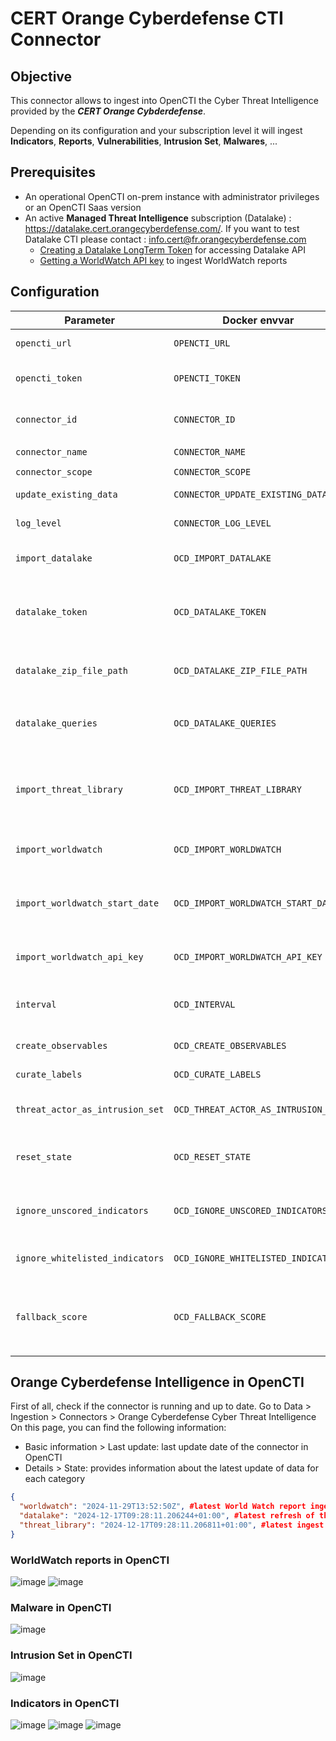 # CERT Orange Cyberdefense CTI Connector

## Objective

This connector allows to ingest into OpenCTI the Cyber Threat Intelligence provided by the ***CERT Orange Cybderdefense***.

Depending on its configuration and your subscription level it will ingest **Indicators**, **Reports**, **Vulnerabilities**, **Intrusion Set**, **Malwares**, ...

## Prerequisites
- An operational OpenCTI on-prem instance with administrator privileges or an OpenCTI Saas version
- An active **Managed Threat Intelligence** subscription (Datalake) : https://datalake.cert.orangecyberdefense.com/. If you want to test Datalake CTI please contact : info.cert@fr.orangecyberdefense.com 
  - [Creating a Datalake LongTerm Token](https://datalake.cert.orangecyberdefense.com/gui/my-account) for accessing Datalake API
  - [Getting a WorldWatch API key](https://api-ww.cert.orangecyberdefense.com/api/docs) to ingest WorldWatch reports

## Configuration

| Parameter                       | Docker envvar                       | Mandatory | Description                                                                                                                                                                                                                                                     |
|---------------------------------|-------------------------------------|-----------|-----------------------------------------------------------------------------------------------------------------------------------------------------------------------------------------------------------------------------------------------------------------|
| `opencti_url`                   | `OPENCTI_URL`                       | Yes       | The URL of the OpenCTI platform.                                                                                                                                                                                                                                |
| `opencti_token`                 | `OPENCTI_TOKEN`                     | Yes       | The default admin token configured in the OpenCTI platform parameters file.                                                                                                                                                                                     |
| `connector_id`                  | `CONNECTOR_ID`                      | Yes       | A valid arbitrary `UUIDv4` that must be unique for this connector.                                                                                                                                                                                              |
| `connector_name`                | `CONNECTOR_NAME`                    | Yes       | `Orange Cyberdefense Cyber Threat Intelligence`                                                                                                                                                                                                                 |
| `connector_scope`               | `CONNECTOR_SCOPE`                   | Yes       | `ocd`                                                                                                                                                                                                                                                           |
| `update_existing_data`          | `CONNECTOR_UPDATE_EXISTING_DATA`    | Yes       | Update data already ingested into the platform.                                                                                                                                                                                                                 |
| `log_level`                     | `CONNECTOR_LOG_LEVEL`               | No        | Log output for the connector. Defaults to `INFO`.                                                                                                                                                                                                               |
| `import_datalake`               | `OCD_IMPORT_DATALAKE`               | Yes       | Set if you want to ingest indicators collections from the Datalake. Defaults to `True`.                                                                                                                                                                         |
| `datalake_token`                | `OCD_DATALAKE_TOKEN`                | No        | Long Term Token used to access Datalake API. Mandatory if `OCD_IMPORT_DATALAKE` or `OCD_IMPORT_THREAT_LIBRARY` set to `True`.                                                                                                                                                                  |
| `datalake_zip_file_path`        | `OCD_DATALAKE_ZIP_FILE_PATH`        | No        | Path were temporary ZIP files will be saved. Defaults to `/opt/opencti-connector-orange-cyberdefense`.                                                                                                                                                          |
| `datalake_queries`              | `OCD_DATALAKE_QUERIES`              | No        | List of search `query_hash` for indicator's collection you want to ingest. Mandatory if `OCD_IMPORT_DATALAKE` set to `True`.                                                                                                                                    |
| `import_threat_library`         | `OCD_IMPORT_THREAT_LIBRARY`         | Yes       | If `True`, at each run the latest 500 entries (Malware, Intrusion Set, Tools, Attack Patterns, Vulnerabilities, ...) from the [Datalake Threat Library](https://datalake.cert.orangecyberdefense.com/gui/threats-library) will be ingested. Defaults to `True`. |
| `import_worldwatch`             | `OCD_IMPORT_WORLDWATCH`             | Yes       | If `True`, World Watch reports will be ingested into OpenCTI. Defaults to `True`.                                                                                                                                                                               |
| `import_worldwatch_start_date`  | `OCD_IMPORT_WORLDWATCH_START_DATE`  | No        | Start date for import of World Watch reports. Defaults to `2022-01-01`. Mandatory if `OCD_IMPORT_WORLDWATCH` set to `True`.                                                                                                                                     |
| `import_worldwatch_api_key`     | `OCD_IMPORT_WORLDWATCH_API_KEY`     | No        | WorldWatch API Key. Mandatory if `OCD_IMPORT_WORLDWATCH` set to `True`.                                                                                                                                                                                         |
| `interval`                      | `OCD_INTERVAL`                      | Yes       | Time interval in minutes defining the frequency of the data ingestion process. Minimum recommended `30`. Defaults to `30`.                                                                                                                                      |
| `create_observables`            | `OCD_CREATE_OBSERVABLES`            | No        | Create observables from indicators. Defaults to `True`.                                                                                                                                                                                                         |
| `curate_labels`                 | `OCD_CURATE_LABELS`                 | No        | Adapt Datalake CTI tags as STIX labels. Defaults to `True`.                                                                                                                                                                                                     |
| `threat_actor_as_intrusion_set` | `OCD_THREAT_ACTOR_AS_INTRUSION_SET` | No        | Transform Threat Actor objects from Datalake to Intrusion Set objects. Defaults to `True`.                                                                                                                                                                      |
| `reset_state`                   | `OCD_RESET_STATE`                   | No        | Force the use of the start date from the config instead of getting the state saved in OpenCTI. Defaults to `False`.                                                                                                                                             |
| `ignore_unscored_indicators`    | `OCD_IGNORE_UNSCORED_INDICATORS`    | No        | If `True`, Datalake indicators that do not have any score will NOT be imported into OpenCTI. Defaults to `True`.                                                                                                                                             |
| `ignore_whitelisted_indicators` | `OCD_IGNORE_WHITELISTED_INDICATORS` | No        | If `True`, Datalake indicators that are whitelisted NOT be imported into OpenCTI. Defaults to `True`.                                                                                                                                             |
| `fallback_score`                | `OCD_FALLBACK_SCORE`                | No        | If `OCD_IGNORE_UNSCORED_INDICATORS` is set to `False`, this value will be used as a default for Datalake indicators without any score. Defaults to `0`.                                                                                                                                             |

## Orange Cyberdefense Intelligence in OpenCTI

First of all, check if the connector is running and up to date.
Go to Data > Ingestion > Connectors > Orange Cyberdefense Cyber Threat Intelligence
On this page, you can find the following information:
- Basic information > Last update: last update date of the connector in OpenCTI
- Details > State: provides information about the latest update of data for each category
```json
{
  "worldwatch": "2024-11-29T13:52:50Z", #latest World Watch report ingested
  "datalake": "2024-12-17T09:28:11.206244+01:00", #latest refresh of the indicators ingested from "datalake_queries"
  "threat_library": "2024-12-17T09:28:11.206811+01:00", #latest ingest of the threat library entities
}
```
### WorldWatch reports in OpenCTI
![image](./media/Report.png)
![image](./media/Report_2.png)

### Malware in OpenCTI
![image](./media/Malware.png)

### Intrusion Set in OpenCTI
![image](./media/Intrusion_set.png)

### Indicators in OpenCTI
![image](./media/Indicator_1.png)
![image](./media/Indicator_2.png)
![image](./media/Indicator_3.png)